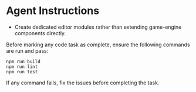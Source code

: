 # Agent Instructions

- Create dedicated editor modules rather than extending game-engine components directly.

Before marking any code task as complete, ensure the following commands are run and pass:

```
npm run build
npm run lint
npm run test
```

If any command fails, fix the issues before completing the task.
